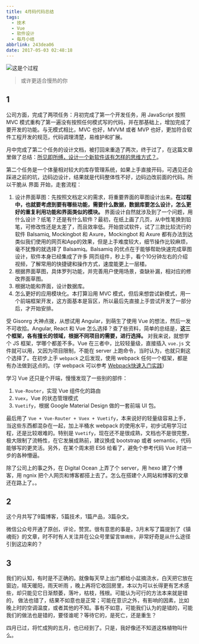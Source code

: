 ```yaml
---
title: 4月码代码总结
tags:
  - 技术
  - Vue
  - 软件设计
  - 每月小结
abbrlink: 243dea06
date: 2017-05-03 02:48:18
---
```

![这是个过程](https://i.imgur.com/9rhgv57.png)

> 或许更适合慢热的你

<!-- more -->

## 1
公司方面，完成了两项任务：月初完成了第一个开发任务，用 JavaScript 按照 MVC 模式重构了第一遍没有按照任何模式写的代码，并在那基础上，增加完成了要开发的功能。与无模式相比，MVC 也好，MVVM 或者 MVP 也好，更加符合软件工程开发的规范，代码调理清楚，易维护和扩展。

月中完成了第二个任务的设计文档，被打回来重造了两次，终于过了，在这篇文章里做了总结：[所见即所缚，设计一个新软件该有怎样的思维方式？](http://www.jianshu.com/p/07dcd86e2a39)。

第二个任务是一个体量相对较大的库存管理系统，如果上手直接开码，可遇见还会踩进之前的坑，边码边设计，结果就是代码整体性不好，边码边改前面的代码。所以干脆从 界面 开始，走套流程：

1. 设计界面草图：先按照文档定义的需求，将重要界面的草图设计出来。**在过程中，也就要考虑到要有哪些功能，需要什么数据，数据库要怎么设计，怎么更好的重复利用功能和界面类似的模块。**
界面设计自然就涉及到了一个问题，用什么设计？纸笔？还是有什么软件？最初，在纸上画了几页，从中性笔换到铅笔，可修改性还是太差了，而且效率低。开始尝试软件，试了三款比较流行的软件 Balsamiq, Mockingbot 和 Axure，Mockingbot 和 Axure 都有办法到达类似我们使用的网页和App的效果，但是上手难度较大，细节操作比较麻烦，毫不犹豫的就选择了 Balsamiq。Balsamiq 的优点在于能够帮助快速完成草图设计，软件本身已经集成了许多 网页组件，秒上手，看个10分钟左右的介绍视频，了解常用的快捷键和操作方式，速度能更上一层楼。
2. 根据界面草图，具体罗列功能，并完善用户使用场景，查缺补漏，相对应的修改界面草图。
3. 根据功能和界面，设计数据库。
4. 怎么更好的应用模块化。本打算沿用 MVC 模式，但后来想尝试新模式，用一个前端框架开发，这方面基本是盲区，所以最后先直接上手尝试开发了一部分后，才开始安排。

受 Gisonrg 大神点拨，从想试用 Angular，到萌生了使用 Vue 的想法，然后一发不可收拾。Angular, React 和 Vue 怎么选择？查了些资料，简单的总结是，**这三个框架，各有擅长的领域，根据不同项目的需要，进行选择。** 对我来说，就想学个 JS 框架，学哪个都差不多。Vue 在三者中，比较轻量级，直接插入 `vue.js` 文件就可以用，又因为项目限制，不能在 server 上跑命令，当时认为，也就只剩这个选择了。在初步上手 `webpack` 之后发现，使用 webpack 任何一个框架，都是有办法做到这点的。（学 webpack 可以参考 [Webpack快速入门实践](http://www.jianshu.com/p/7f121a84a474)）

学习 Vue 还只是个开端，慢慢发现了一些别的部件：
1. `Vue-Router`，实现 Vue 组件化的路由
2. `Vuex`，Vue 的状态管理模式
3. `Vuetify`，根据 Google Material Design 做的一套前端 UI 包。

最后用了 `Vue + Vue-Router + Vuex + Vuetify`，本来说好的轻量级容易上手，当这些东西都混杂在一起，加上半桶水 webpack 的使用水平，初步试用学习过程，还是比较艰难的。特别是 `Vuetify`，现在还不是很成熟，文档也不是很完整，极大限制了流畅性，在它发展成熟前，建议换成 bootstrap 或者 semantic，代码能够写的更灵活。另外，在某个周末把 ES6 给看了，避免个参考代码 Vue 时进一步的各种懵逼。

除了公司上的事之外，在 Digital Ocean 上弄了个 server，用 hexo 建了个博客，用 ngnix 把个人网页和博客都搭上去了。怎么在搭建个人网站和博客的文章还在路上了。。

## 2
这个月共写了9篇博客，5篇技术，1篇产品，3篇杂文。

微信公众号开通了原创，评论，赞赏。很有意思的事是，3月末写了篇提到了《镇魂街》的文章，时不时有人关注并在公众号里留言`镇魂街`，非常好奇是从什么途径引到这边来的？

## 3
我们的认知，有时是不正确的。就像每天早上出门都给小盆摘浇水，白天把它放在窗边，晴天暖阳，雨天听雨 ，晚上再将它收回房里，本以为可以长得更有艺术感些，却只能见它日渐颓萎，落叶，枯枝，残根。可能认为可行的方法本来就是错的， 做法也错了，结果不如意也是正常；可能在意识之外，有影响的因素，比如晚上时的空调温度，或者其他的不知。事有不如意，可能我们认为的是错的，可能我们的做法也是错的，要怪谁呢？等待它的，是死亡，还是重生？

四月已过，将忙成狗的五月，也已经到了。只是，我好像还不知道这株植物叫什么。
